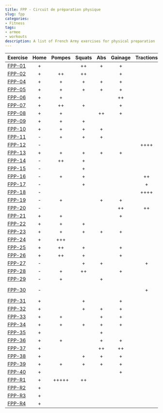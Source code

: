 ```yaml
---
title: FPP - Circuit de préparation physique
slug: fpp
categories:
- Fitness
tags:
- armee
- workouts
description: A list of French Army exercises for physical preparation
---
```


|Exercise                       |Home|Pompes|Squats|Abs    |Gainage|Tractions|Run    |Others|Gears                   |
|-------------------------------|:--:|:----:|:----:|:-----:|:-----:|:-------:|:-----:|:----:|:----------------------:|
|[FPP-01](fpp-01)               | +  |      | ++   | +     | +     |         |       | +    |                        |
|[FPP-02](fpp-02)               | +  | ++   | ++   |       | +     |         |       |      |                        |
|[FPP-04](fpp-04)               | +  | +    | +    | +     | +     |         |       |      |                        |
|[FPP-05](fpp-05)               | +  | +    | +    | +     | +     |         |       |      |                        |
|[FPP-06](fpp-06)               | +  | +    |      |       | ++    |         |       | +    |                        |
|[FPP-07](fpp-07)               | +  | ++   | +    |       | +     |         |       |      |                        |
|[FPP-08](fpp-08)               | +  | +    |      | ++    | +     |         |       |      |                        |
|[FPP-09](fpp-09)               | +  | +    | +    |       |       |         |       | ++   | elastique              |
|[FPP-10](fpp-10)               | +  | +    | +    | +     |       |         |       |      |                        |
|[FPP-11](fpp-11)               | -  | +    | +    | +     |       |         | +++   |      |                        |
|[FPP-12](fpp-12)               | -  |      |      |       |       | ++++    |       |      |                        |
|[FPP-13](fpp-13)               | +  | +    | +    | +     | +     |         |       |      |                        |
|[FPP-14](fpp-14)               | -  | ++   | +    |       |       |         | +++   |      |                        |
|[FPP-15](fpp-15)               | -  |      | +    |       |       |         | ++    |      |                        |
|[FPP-16](fpp-16)               | -  | +    | +    |       |       | ++      |       |      |                        |
|[FPP-17](fpp-17)               | -  |      | +    |       |       | +       | +     |      |                        |
|[FPP-18](fpp-18)               | -  |      |      |       |       | ++++    |       |      |                        |
|[FPP-19](fpp-19)               | -  | +    |      | +     | +     |         |       | +    | corde                  |
|[FPP-20](fpp-20)               | -  |      |      |       | ++    | ++      |       |      |                        |
|[FPP-21](fpp-21)               | +  | +    |      |       | +     |         |       | ++   |                        |
|[FPP-22](fpp-22)               | +  | +    | +    |       |       |         |       | +++  |                        |
|[FPP-23](fpp-23)               | +  | +    | +    | +     | +     |         |       |      |                        |
|[FPP-24](fpp-24)               | +  | +++  |      |       |       |         |       |      |                        |
|[FPP-25](fpp-25)               | +  | ++   | +    |       | +     |         |       |      |                        |
|[FPP-26](fpp-26)               | +  | ++   | +    |       | +     |         |       |      |                        |
|[FPP-27](fpp-27)               | -  |      | +    | +     |       | +       |       | +    | брусья                 |
|[FPP-28](fpp-28)               | -  | +    | ++   |       | +     |         |       |      | брусья                 |
|[FPP-29](fpp-29)               | -  | +    |      | +     |       |         |       | ++   | рукоход,брусья         |
|[FPP-30](fpp-30)               | -  |      |      |       |       | +       |       | +++  | брусья, рукоход        |
|[FPP-31](fpp-31)               | +  |      | +    |       | +     |         |       | ++   |                        |
|[FPP-32](fpp-32)               | +  |      | +    | +     | +     |         |       | +    |                        |
|[FPP-33](fpp-33)               | +  | +    |      | +     | +     |         |       | +    |                        |
|[FPP-34](fpp-34)               | +  | +    | +    | +     | +     |         |       |      |                        |
|[FPP-35](fpp-35)               | +  |      |      | +     |       |         |       | +++  |                        |
|[FPP-36](fpp-36)               | +  | +    |      | +     | +     |         |       | +    |                        |
|[FPP-37](fpp-37)               | +  |      |      | ++    | ++    |         |       |      |                        |
|[FPP-38](fpp-38)               | +  |      | +    | +     | +     |         |       | +    |                        |
|[FPP-39](fpp-39)               | +  | +    | +    | +     | +     |         |       |      |                        |
|[FPP-40](fpp-40)               | +  |      |      |       | +     |         |       | +++  |                        |
|[FPP-R1](fpp-r1)               | +  | +++++|++    |       |       |         |       |      | табурет                |
|[FPP-R2](fpp-r2)               | +  |      |      |       |       |         |       |      |                        |
|[FPP-R3](fpp-r3)               | +  |      |      |       |       |         |       |      |                        |
|[FPP-R4](fpp-r4)               | +  |      |      |       |       |         |       |      |                        |


